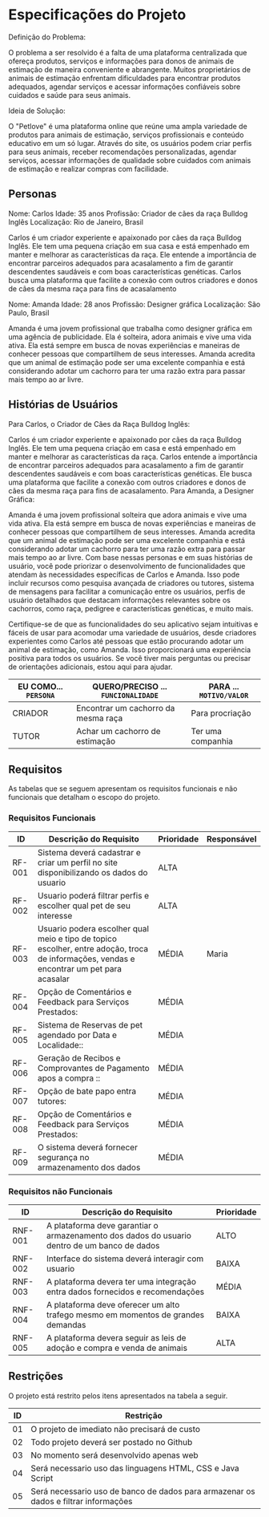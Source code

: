 # Especificações do Projeto

Definição do Problema:

O problema a ser resolvido é a falta de uma plataforma centralizada que ofereça produtos, serviços e informações para donos de animais de estimação de maneira conveniente e abrangente. Muitos proprietários de animais de estimação enfrentam dificuldades para encontrar produtos adequados, agendar serviços e acessar informações confiáveis sobre cuidados e saúde para seus animais.

Ideia de Solução:

O "Petlove" é uma plataforma online que reúne uma ampla variedade de produtos para animais de estimação, serviços profissionais e conteúdo educativo em um só lugar. Através do site, os usuários podem criar perfis para seus animais, receber recomendações personalizadas, agendar serviços, acessar informações de qualidade sobre cuidados com animais de estimação e realizar compras com facilidade.

## Personas

Nome: Carlos
Idade: 35 anos
Profissão: Criador de cães da raça Bulldog Inglês
Localização: Rio de Janeiro, Brasil

Carlos é um criador experiente e apaixonado por cães da raça Bulldog Inglês. Ele tem uma pequena criação em sua casa e está empenhado em manter e melhorar as características da raça. Ele entende a importância de encontrar parceiros adequados para acasalamento a fim de garantir descendentes saudáveis e com boas características genéticas. Carlos busca uma plataforma que facilite a conexão com outros criadores e donos de cães da mesma raça para fins de acasalamento

Nome: Amanda
Idade: 28 anos
Profissão: Designer gráfica
Localização: São Paulo, Brasil

Amanda é uma jovem profissional que trabalha como designer gráfica em uma agência de publicidade. Ela é solteira, adora animais e vive uma vida ativa. Ela está sempre em busca de novas experiências e maneiras de conhecer pessoas que compartilhem de seus interesses. Amanda acredita que um animal de estimação pode ser uma excelente companhia e está considerando adotar um cachorro para ter uma razão extra para passar mais tempo ao ar livre.


## Histórias de Usuários

Para Carlos, o Criador de Cães da Raça Bulldog Inglês:

Carlos é um criador experiente e apaixonado por cães da raça Bulldog Inglês.
Ele tem uma pequena criação em casa e está empenhado em manter e melhorar as características da raça.
Carlos entende a importância de encontrar parceiros adequados para acasalamento a fim de garantir descendentes saudáveis e com boas características genéticas.
Ele busca uma plataforma que facilite a conexão com outros criadores e donos de cães da mesma raça para fins de acasalamento.
Para Amanda, a Designer Gráfica:

Amanda é uma jovem profissional solteira que adora animais e vive uma vida ativa.
Ela está sempre em busca de novas experiências e maneiras de conhecer pessoas que compartilhem de seus interesses.
Amanda acredita que um animal de estimação pode ser uma excelente companhia e está considerando adotar um cachorro para ter uma razão extra para passar mais tempo ao ar livre.
Com base nessas personas e em suas histórias de usuário, você pode priorizar o desenvolvimento de funcionalidades que atendam às necessidades específicas de Carlos e Amanda. Isso pode incluir recursos como pesquisa avançada de criadores ou tutores, sistema de mensagens para facilitar a comunicação entre os usuários, perfis de usuário detalhados que destacam informações relevantes sobre os cachorros, como raça, pedigree e características genéticas, e muito mais.

Certifique-se de que as funcionalidades do seu aplicativo sejam intuitivas e fáceis de usar para acomodar uma variedade de usuários, desde criadores experientes como Carlos até pessoas que estão procurando adotar um animal de estimação, como Amanda. Isso proporcionará uma experiência positiva para todos os usuários. Se você tiver mais perguntas ou precisar de orientações adicionais, estou aqui para ajudar.

|EU COMO... `PERSONA`| QUERO/PRECISO ... `FUNCIONALIDADE` |PARA ... `MOTIVO/VALOR`                 |
|--------------------|------------------------------------|----------------------------------------|
|CRIADOR             |Encontrar um cachorro da mesma raça | Para procriação
|TUTOR               |Achar um cachorro de estimação      | Ter uma companhia  
             




## Requisitos

As tabelas que se seguem apresentam os requisitos funcionais e não funcionais que detalham o escopo do projeto.

### Requisitos Funcionais

|ID    | Descrição do Requisito  | Prioridade | Responsável |
|------|-----------------------------------------|----| ----|
|RF-001|Sistema deverá cadastrar e criar um perfil no site disponibilizando os dados do usuario | ALTA ||
|RF-002|Usuario poderá filtrar perfis e escolher qual pet de seu interesse| ALTA ||
|RF-003|Usuario podera escolher qual meio e tipo de topico escolher, entre adoção, troca de informações, vendas e encontrar um pet para acasalar  | MÉDIA |Maria|
|RF-004|Opção de Comentários e Feedback para Serviços Prestados:| MÉDIA ||
|RF-005|Sistema de Reservas de pet agendado por Data e Localidade::| MÉDIA |
|RF-006|Geração de Recibos e Comprovantes de Pagamento apos a compra ::| MÉDIA |
|RF-007|Opção de bate papo entra tutores:| MÉDIA |
|RF-008|Opção de Comentários e Feedback para Serviços Prestados:| MÉDIA |
|RF-009|O sistema deverá fornecer segurança no armazenamento dos dados| MÉDIA |



### Requisitos não Funcionais

|ID     | Descrição do Requisito  |Prioridade |
|-------|-------------------------|----|
|RNF-001| A plataforma deve garantiar o armazenamento dos dados do usuario dentro de um banco de dados | ALTO| 
|RNF-002| Interface do sistema deverá interagir com usuario|  BAIXA | 
|RNF-003| A plataforma devera ter uma integração entra dados fornecidos e recomendações| MÉDIA |
|RNF-004| A plataforma deve oferecer um alto trafego mesmo em momentos de grandes demandas|  BAIXA |
|RNF-005| A plataforma devera seguir as leis de adoção e compra e venda de animais| ALTA |



## Restrições

O projeto está restrito pelos itens apresentados na tabela a seguir.

|ID| Restrição                                             |
|--|-------------------------------------------------------|
|01| O projeto de imediato não precisará de custo |
|02| Todo projeto deverá ser postado no Github       |
|03| No momento será desenvolvido apenas web        |
|04| Será necessario uso das linguagens HTML, CSS e Java Script        |
|05| Será necessario uso de banco de dados para armazenar os dados e filtrar informações        |


